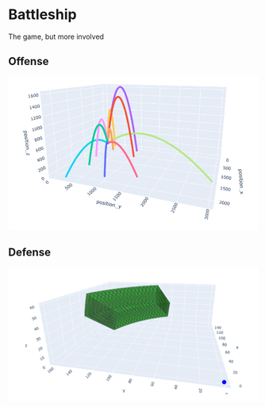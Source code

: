 # Battleship

The game, but more involved

## Offense

![alt text](./README_files/offense.PNG)

## Defense

![alt text](./README_files/defense.PNG)
